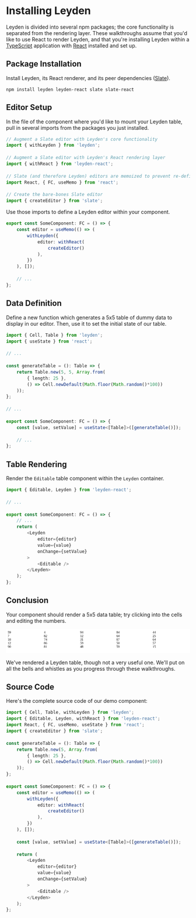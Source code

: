 # Installing Leyden

Leyden is divided into several npm packages; the core functionality is separated from the rendering layer. These walkthroughs assume that you'd like to use React to render Leyden, and that you're installing Leyden within a [TypeScript][typescript] application with [React][react] installed and set up.

## Package Installation

Install Leyden, its React renderer, and its peer dependencies ([Slate][slate]).

```text
npm install leyden leyden-react slate slate-react
```

## Editor Setup

In the file of the component where you'd like to mount your Leyden table, pull in several imports from the packages you just installed.

```typescript
// Augment a Slate editor with Leyden's core functionality
import { withLeyden } from 'leyden';

// Augment a Slate editor with Leyden's React rendering layer 
import { withReact } from 'leyden-react';

// Slate (and therefore Leyden) editors are memoized to prevent re-definition
import React, { FC, useMemo } from 'react';

// Create the bare-bones Slate editor
import { createEditor } from 'slate';
```

Use those imports to define a Leyden editor within your component.

```typescript
export const SomeComponent: FC = () => {
    const editor = useMemo(() => (
        withLeyden({
            editor: withReact(
                createEditor()
            ),
        })
    ), []);

    // ...
};
```

## Data Definition

Define a new function which generates a 5x5 table of dummy data to display in our editor. Then, use it to set the initial state of our table.

```typescript
import { Cell, Table } from 'leyden';
import { useState } from 'react';

// ...

const generateTable = (): Table => {
    return Table.new(5, 5, Array.from(
        { length: 25 },
        () => Cell.newDefault(Math.floor(Math.random()*100))
    ));
};

// ...

export const SomeComponent: FC = () => {
    const [value, setValue] = useState<[Table]>([generateTable()]);

    // ...
};
```

## Table Rendering

Render the `Editable` table component within the `Leyden` container.

```typescript
import { Editable, Leyden } from 'leyden-react';

// ...

export const SomeComponent: FC = () => {
    // ...
    return (
        <Leyden
            editor={editor}
            value={value}
            onChange={setValue}
        >
            <Editable />
        </Leyden>
    );
};
```

## Conclusion

Your component should render a 5x5 data table; try clicking into the cells and editing the numbers.

![](../.gitbook/assets/basic-table.png)

We've rendered a Leyden table, though not a very useful one. We'll put on all the bells and whistles as you progress through these walkthroughs.

## Source Code

Here's the complete source code of our demo component:

```typescript
import { Cell, Table, withLeyden } from 'leyden';
import { Editable, Leyden, withReact } from 'leyden-react';
import React, { FC, useMemo, useState } from 'react';
import { createEditor } from 'slate';

const generateTable = (): Table => {
    return Table.new(5, Array.from(
        { length: 25 },
        () => Cell.newDefault(Math.floor(Math.random()*100))
    ));
};

export const SomeComponent: FC = () => {
    const editor = useMemo(() => (
        withLeyden({
            editor: withReact(
                createEditor()
            ),
        })
    ), []);

    const [value, setValue] = useState<[Table]>([generateTable()]);

    return (
        <Leyden
            editor={editor}
            value={value}
            onChange={setValue}
        >
            <Editable />
        </Leyden>
    );
};
```

[react]: https://reactjs.org/
[slate]: https://github.com/ianstormtaylor/slate
[typescript]: https://www.typescriptlang.org/
